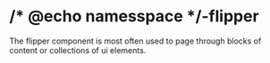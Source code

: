# /* @echo namesspace */-flipper
The flipper component is most often used to page through blocks of content or collections of ui elements.